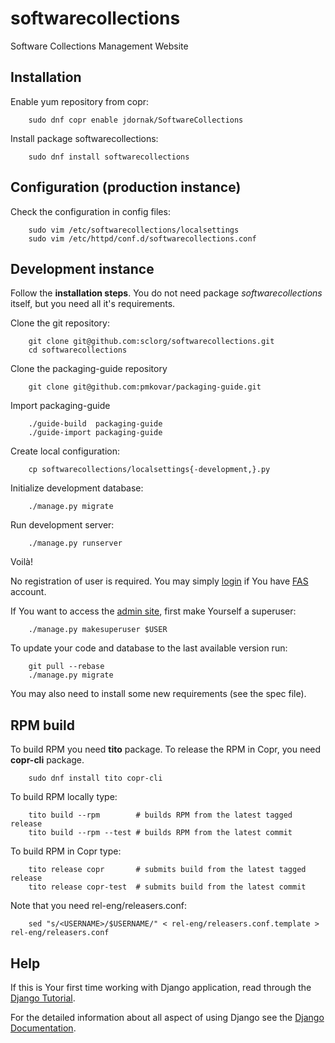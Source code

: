 softwarecollections
===================

Software Collections Management Website


Installation
------------

Enable yum repository from copr:

```
    sudo dnf copr enable jdornak/SoftwareCollections
```

Install package softwarecollections:

```
    sudo dnf install softwarecollections
```


Configuration (production instance)
-----------------------------------

Check the configuration in config files:

```
    sudo vim /etc/softwarecollections/localsettings
    sudo vim /etc/httpd/conf.d/softwarecollections.conf
```


Development instance
--------------------

Follow the **installation steps**. You do not need package
*softwarecollections* itself, but you need all it's requirements.

Clone the git repository:

```
    git clone git@github.com:sclorg/softwarecollections.git
    cd softwarecollections
```

Clone the packaging-guide repository

```
    git clone git@github.com:pmkovar/packaging-guide.git
```

Import packaging-guide

```
    ./guide-build  packaging-guide
    ./guide-import packaging-guide
```

Create local configuration:

```
    cp softwarecollections/localsettings{-development,}.py
```

Initialize development database:

```
    ./manage.py migrate
```

Run development server:

```
    ./manage.py runserver
```

Voilà!

No registration of user is required.
You may simply [login](http://127.0.0.1:8000/login) if You have
[FAS](https://admin.fedoraproject.org/accounts/) account.

If You want to access the [admin site](http://127.0.0.1:8000/admin/),
first make Yourself a superuser:

```
    ./manage.py makesuperuser $USER
```

To update your code and database to the last available version run:

```
    git pull --rebase
    ./manage.py migrate
```

You may also need to install some new requirements (see the spec file).


RPM build
---------

To build RPM you need **tito** package. To release the RPM in Copr,
you need **copr-cli** package.

```
    sudo dnf install tito copr-cli
```

To build RPM locally type:

```
    tito build --rpm        # builds RPM from the latest tagged release
    tito build --rpm --test # builds RPM from the latest commit
```

To build RPM in Copr type:

```
    tito release copr       # submits build from the latest tagged release
    tito release copr-test  # submits build from the latest commit
```

Note that you need rel-eng/releasers.conf:

```
    sed "s/<USERNAME>/$USERNAME/" < rel-eng/releasers.conf.template > rel-eng/releasers.conf
```


Help
----

If this is Your first time working with Django application, read through the
[Django Tutorial](https://docs.djangoproject.com/en/1.9/intro/tutorial01/).

For the detailed information about all aspect of using Django see the
[Django Documentation](https://docs.djangoproject.com/en/1.9/).

